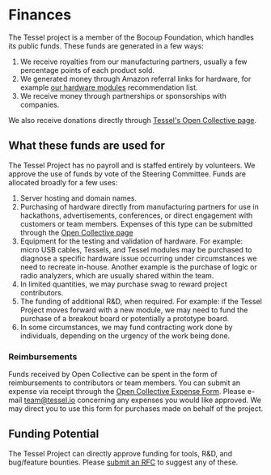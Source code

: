 # Finances

The Tessel project is a member of the Bocoup Foundation, which handles its public funds. These funds are generated in a few ways:

1. We receive royalties from our manufacturing partners, usually a few percentage points of each product sold.
2. We generated money through Amazon referral links for hardware, for example [our hardware modules](http://github.com/tessel/hardware-modules) recommendation list.
4. We receive money through partnerships or sponsorships with companies.

We also receive donations directly through [Tessel's Open Collective page](https://opencollective.com/tessel).

## What these funds are used for

The Tessel Project has no payroll and is staffed entirely by volunteers. We approve the use of funds by vote of the Steering Committee. Funds are allocated broadly for a few uses:

1. Server hosting and domain names.
1. Purchasing of hardware directly from manufacturing partners for use in hackathons, advertisements, conferences, or direct engagement with customers or team members. Expenses of this type can be submitted through the [Open Collective page](https://opencollective.com/tessel)
2. Equipment for the testing and validation of hardware. For example: micro USB cables, Tessels, and Tessel modules may be purchased to diagnose a specific hardware issue occurring under circumstances we need to recreate in-house. Another example is the purchase of logic or radio analyzers, which are usually shared within the team.
3. In limited quantities, we may purchase swag to reward project contributors.
4. The funding of additional R&D, when required. For example: if the Tessel Project moves forward with a new module, we may need to fund the purchase of a breakout board or potentially a prototype board.
5. In some circumstances, we may fund contracting work done by individuals, depending on the urgency of the work being done.

### Reimbursements

Funds received by Open Collective can be spent in the form of reimbursements to contributors or team members. You can submit an expense via receipt through the [Open Collective Expense Form](https://opencollective.com/tessel/expenses). Please e-mail team@tessel.io concerning any expenses you would like approved. We may direct you to use this form for purchases made on behalf of the project.

## Funding Potential

The Tessel Project can directly approve funding for tools, R&D, and bug/feature bounties. Please [submit an RFC](https://github.com/tessel/rfcs) to suggest any of these.
